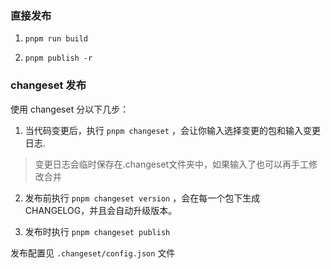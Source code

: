 
### 直接发布
1. `pnpm run build`

2. `pnpm publish -r`

### changeset 发布
使用 changeset 分以下几步：

1. 当代码变更后，执行 `pnpm changeset` ，会让你输入选择变更的包和输入变更日志.
>变更日志会临时保存在.changeset文件夹中，如果输入了也可以再手工修改合并

2. 发布前执行 `pnpm changeset version` ，会在每一个包下生成 CHANGELOG，并且会自动升级版本。

3. 发布时执行 `pnpm changeset publish`

发布配置见 `.changeset/config.json` 文件
